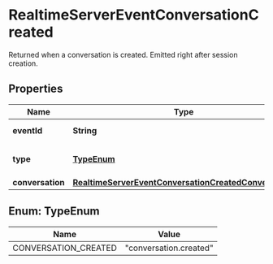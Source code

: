 

# RealtimeServerEventConversationCreated

Returned when a conversation is created. Emitted right after session creation. 

## Properties

| Name | Type | Description | Notes |
|------------ | ------------- | ------------- | -------------|
|**eventId** | **String** | The unique ID of the server event. |  |
|**type** | [**TypeEnum**](#TypeEnum) | The event type, must be &#x60;conversation.created&#x60;. |  |
|**conversation** | [**RealtimeServerEventConversationCreatedConversation**](RealtimeServerEventConversationCreatedConversation.md) |  |  |



## Enum: TypeEnum

| Name | Value |
|---- | -----|
| CONVERSATION_CREATED | &quot;conversation.created&quot; |



